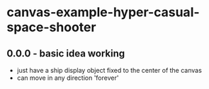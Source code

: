 # canvas-example-hyper-casual-space-shooter


## 0.0.0 - basic idea working
* just have a ship display object fixed to the center of the canvas
* can move in any direction 'forever'